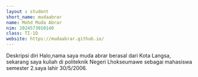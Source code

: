 ```yaml
---
layout : student
short_name: mudaabrar
name: Mohd Muda Abrar
nim: 2024573010140
class: TI-1D
website: https://mudaabrar.github.io/
---
```

Deskripsi diri Halo,nama saya muda abrar berasal dari Kota Langsa, sekarang saya kuliah di politeknik Negeri Lhokseumawe sebagai mahasiswa semester 2.saya lahir 30/5/2006.
